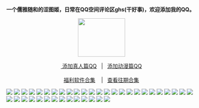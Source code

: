 <p><strong>一个儒雅随和的涩图姬，日常在QQ空间评论区ghs(干好事)，欢迎添加我的QQ。</strong></p>
<div align="center"><img src="https://wx3.sinaimg.cn/large/0089Y8wTly1ghh92f25olg303h02ut8z.gif" height="102" width="125"/>
<p><a href="https://qm.qq.com/cgi-bin/qm/qr?k=m_LgW6KgED1aHePiscfi4DAD6KxDqSjy&no
" rel="nofollow">&nbsp添加真人篇QQ</a>&nbsp&nbsp | &nbsp&nbsp;<a href="https://qm.qq.com/cgi-bin/qm/qr?k=VHVfncJChRrSp_NGJrlJNgYpoaZ9ukMV"rel="nofollow">添加动漫篇QQ</a><br/><br><a href="http://dwz.date/bWEk">福利软件合集</a> &nbsp&nbsp&nbsp|&nbsp&nbsp;&nbsp<a href="http://dwz.date/bWE8">查看往期合集</a></p></div>

<img src="http://shp.qpic.cn/collector/3185862937/047a6e5c-89bc-46ac-9a6e-315b2c8956fa/0" />
<img src="http://shp.qpic.cn/collector/3185862937/793a2103-57e3-4539-85b8-174a2e8454b7/0" />
<img src="http://shp.qpic.cn/collector/3185862937/ab7c9da0-1b87-4842-b124-11163e960e18/0" />
<img src="http://shp.qpic.cn/collector/3185862937/7a4b0fd3-da12-4b7f-8ddd-50a35e7fd7e8/0" />
<img src="http://shp.qpic.cn/collector/3185862937/3a1c3039-4ef2-4808-bb88-a26f76f32f34/0" />
<img src="http://shp.qpic.cn/collector/3185862937/74590451-80e5-4920-821a-63fdc8903e45/0" />
<img src="http://shp.qpic.cn/collector/3185862937/56258d0d-4d09-4f43-9429-aff5f5cd0b1c/0" />
<img src="http://shp.qpic.cn/collector/3185862937/a542e237-4be5-4636-9313-94645dbba805/0" />
<img src="http://shp.qpic.cn/collector/3185862937/2c71b3d7-8346-4d78-a53d-86511d1bcc22/0" />
<img src="http://shp.qpic.cn/collector/3185862937/9b73cdae-50eb-4792-ba98-5127aa876119/0" />
<img src="http://shp.qpic.cn/collector/3185862937/1b70a462-9745-4d22-bdda-676b2e5d5b5f/0" />
<img src="http://shp.qpic.cn/collector/3185862937/2368f761-c4ce-4390-a6a8-1773523004a7/0" />
<img src="http://shp.qpic.cn/collector/3185862937/2fdc43f6-247f-4a26-8aa4-f351da70c2e9/0" />
<img src="http://shp.qpic.cn/collector/3185862937/560204fc-2efe-4add-be62-b948e9ac9b56/0" />
<img src="http://shp.qpic.cn/collector/3185862937/059a262b-8345-4ec7-9862-5c4fcfea4e3f/0" />
<img src="http://shp.qpic.cn/collector/3185862937/d40c07b0-35ce-429c-b111-a6183463fed8/0" />
<img src="http://shp.qpic.cn/collector/3185862937/8dea47d0-a278-49f5-b774-6ca76d492063/0" />
<img src="http://shp.qpic.cn/collector/3185862937/2a106322-3dbb-4286-ad46-e45fa5384de4/0" />
<img src="http://shp.qpic.cn/collector/3185862937/affed381-4028-43e4-848c-ee0f41aee976/0" />
<img src="http://shp.qpic.cn/collector/3185862937/cd73cfac-682d-4199-a7c3-1770da1aab59/0" />
<img src="http://shp.qpic.cn/collector/3185862937/9938059a-361f-47c8-8b63-4eb19c1b7e0b/0" />
<img src="http://shp.qpic.cn/collector/3185862937/4fba2214-881b-4003-b909-33f9a02664a0/0" />
<img src="http://shp.qpic.cn/collector/3185862937/0ed4ecae-8a86-42dc-a9f6-31cd1abaa613/0" />
<img src="http://shp.qpic.cn/collector/3185862937/d73a1b4f-a329-4a9f-8aff-f3aff9162722/0" />
<img src="http://shp.qpic.cn/collector/3185862937/2d589344-122a-476e-93e4-f7e35652ef81/0" />
<img src="http://shp.qpic.cn/collector/3185862937/4cef86b8-b74a-4414-8771-265d75411fdd/0" />
<img src="http://shp.qpic.cn/collector/3185862937/426927c5-1070-4fc4-b097-3b7efb813789/0" />
<img src="http://shp.qpic.cn/collector/3185862937/81d33901-0e2a-4ffd-94b9-90e460b9f8e5/0" />
<img src="http://shp.qpic.cn/collector/3185862937/de2d14b3-ca95-4098-a85e-e0830bbb3652/0" />
<img src="http://shp.qpic.cn/collector/3185862937/483b3bfe-294f-4378-83c2-77b949b85204/0" />
<img src="http://shp.qpic.cn/collector/3185862937/41781f1e-b32c-44a1-8684-c882c84ab8a8/0" />
<img src="http://shp.qpic.cn/collector/3185862937/3fb28be9-3f9d-4c55-bab6-7dbddbd96670/0" />
<img src="http://shp.qpic.cn/collector/3185862937/3eb81b1a-9bec-4268-b802-8cca49931294/0" />
<img src="http://shp.qpic.cn/collector/3185862937/7910cd29-7056-4f20-8dbb-0fcaa939e5aa/0" />
<img src="http://shp.qpic.cn/collector/3185862937/83e51a2f-5079-4c40-adfb-766a820a3b04/0" />
<img src="http://shp.qpic.cn/collector/3185862937/c8df8303-2a4f-4949-8a48-ac87031b2ba5/0" />
<img src="http://shp.qpic.cn/collector/3185862937/e71422be-2c5f-4839-84e3-96bfbe572bb9/0" />
<img src="http://shp.qpic.cn/collector/3185862937/05e28327-dd32-4386-a252-d2aa499d4496/0" />
<img src="http://shp.qpic.cn/collector/3185862937/0e0efed9-5e75-48ea-aeb7-cb3c0a56128c/0" />
